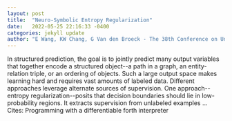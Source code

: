 ```yaml
---
layout: post
title:  "Neuro-Symbolic Entropy Regularization"
date:   2022-05-25 22:16:33 -0400
categories: jekyll update
author: "E Wang, KW Chang, G Van den Broeck - The 38th Conference on Uncertainty in …, 2022"
---
```

In structured prediction, the goal is to jointly predict many output variables that together encode a structured object--a path in a graph, an entity-relation triple, or an ordering of objects. Such a large output space makes learning hard and requires vast amounts of labeled data. Different approaches leverage alternate sources of supervision. One approach--entropy regularization--posits that decision boundaries should lie in low-probability regions. It extracts supervision from unlabeled examples … Cites: ‪Programming with a differentiable forth interpreter‬